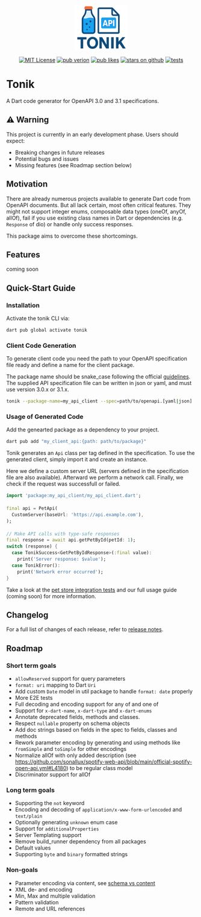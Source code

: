 <br/>
<p align="center">                    
<img  src="https://raw.githubusercontent.com/t-unit/tonik/refs/heads/main/resources/logo_no_bg_small.png" height="120" alt="tonik logo">                    
</p>                    

<p align="center">                    
<a href="https://img.shields.io/badge/License-MIT-green"><img src="https://img.shields.io/badge/License-MIT-green" alt="MIT License"></a>                    
<a href="https://pub.dev/packages/tonik"><img src="https://img.shields.io/pub/v/tonik?logo=dart" alt="pub verion"></a>                    
<a href="https://pub.dev/packages/tonik"><img src="https://img.shields.io/pub/likes/tonik?logo=dart" alt="pub likes"></a>
<a href="https://github.com/t-unit/tonik"><img src="https://img.shields.io/github/stars/t-unit/tonik?logo=github" alt="stars on github"></a> 
<a href="https://github.com/t-unit/tonik"><img src="https://github.com/t-unit/tonik/actions/workflows/test.yml/badge.svg?branch=main" alt="tests"></a>                  
</p>                    




# Tonik
A Dart code generator for OpenAPI 3.0 and 3.1 specifications.

## ⚠️ Warning
This project is currently in an early development phase. Users should expect:
- Breaking changes in future releases
- Potential bugs and issues
- Missing features (see Roadmap section below)


## Motivation
There are already numerous projects available to generate Dart code from OpenAPI documents. But all lack certain, most often critical features. They might not support integer enums, composable data types (oneOf, anyOf, allOf), fail if you use existing class names in Dart or dependencies (e.g. `Response` of dio) or handle only success responses. 

This package aims to overcome these shortcomings.

## Features

coming soon


## Quick-Start Guide

### Installation

Activate the tonik CLI via:
```bash
dart pub global activate tonik
```

### Client Code Generation

To generate client code you need the path to your OpenAPI specification file ready and define a name for the client package. 

The package name should be snake_case following the official [guidelines](https://dart.dev/tools/pub/pubspec#name).
The supplied API specification file can be written in json or yaml, and must use version 3.0.x or 3.1.x.

```bash
tonik --package-name=my_api_client --spec=path/to/openapi.[yaml|json]
```

### Usage of Generated Code

Add the genearted package as a dependency to your project.

```bash
dart pub add "my_client_api:{path: path/to/package}"
```

Tonik generates an `Api` class per tag defined in the specification.
To use the generated client, simply import it and create an instance.

Here we define a custom server URL (servers defined in the specification file are also available). Afterward we  perform a network call. Finally, we check if the request was successfull or failed.

```dart
import 'package:my_api_client/my_api_client.dart';

final api = PetApi(
  CustomServer(baseUrl: 'https://api.example.com'),
);

// Make API calls with type-safe responses
final response = await api.getPetById(petId: 1);
switch (response) {
  case TonikSuccess<GetPetByIdResponse>(:final value):
    print('Server response: $value');
  case TonikError():
    print('Network error occurred');
}
```

Take a look at the [pet store integration tests](https://github.com/t-unit/tonik/blob/main/integration_test/petstore/petstore_test/test/pet_test.dart) and our full usage guide (coming soon) for more information.

## Changelog

For a full list of changes of each release, refer to [release notes](https://github.com/t-unit/tonik/blob/main/CHANGELOG.md).

## Roadmap

### Short term goals
- `allowReserved` support for query parameters
- `format: uri` mapping to Dart `Uri`
- Add custom `Date` model in util package to handle `format: date` properly
- More E2E tests
- Full decoding and encoding support for any of and one of
- Support for `x-dart-name`, `x-dart-type` and `x-dart-enums`
- Annotate deprecated fields, methods and classes.
- Respect `nullable` property on schema objects
- Add doc strings based on fields in the spec to fields, classes and methods
- Rework parameter encoding by generating and using methods like `fromSimple` and `toSimple` for other encodings
- Normalize allOf with only added description (see https://github.com/sonallux/spotify-web-api/blob/main/official-spotify-open-api.yml#L4180) to be regular class model
- Discriminator support for allOf

### Long term goals
- Supporting the `not` keyword
- Encoding and decoding of `application/x-www-form-urlencoded` and `text/plain`
- Optionally generating `unknown` enum case
- Support for `additionalProperties`
- Server Templating support 
- Remove build_runner dependency from all packages
- Default values
- Supporting `byte` and `binary` formatted strings

### Non-goals
- Parameter encoding via content, see [schema vs content](https://swagger.io/docs/specification/v3_0/describing-parameters/#schema-vs-content)
- XML de- and encoding
- Min, Max and multiple validation
- Pattern validation 
- Remote and URL references
